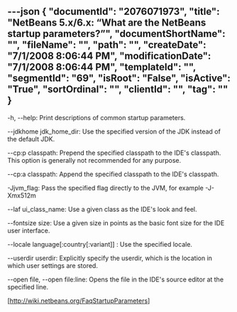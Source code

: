 ---json
{
  "documentId": "2076071973",
  "title": "NetBeans 5.x/6.x: “What are the NetBeans startup parameters?”",
  "documentShortName": "",
  "fileName": "",
  "path": "",
  "createDate": "7/1/2008 8:06:44 PM",
  "modificationDate": "7/1/2008 8:06:44 PM",
  "templateId": "",
  "segmentId": "69",
  "isRoot": "False",
  "isActive": "True",
  "sortOrdinal": "",
  "clientId": "",
  "tag": ""
}
---

-h, --help: Print descriptions of common startup parameters.

--jdkhome jdk_home_dir: Use the specified version of the JDK instead of the default JDK.

--cp:p classpath: Prepend the specified classpath to the IDE's classpath. This option is generally not recommended for any purpose.

--cp:a classpath: Append the specified classpath to the IDE's classpath.

-Jjvm_flag: Pass the specified flag directly to the JVM, for example -J-Xmx512m

--laf ui_class_name: Use a given class as the IDE's look and feel.

--fontsize size: Use a given size in points as the basic font size for the IDE user interface.

--locale language[:country[:variant]] : Use the specified locale.

--userdir userdir: Explicitly specify the userdir, which is the location in which user settings are stored.

--open file, --open file:line: Opens the file in the IDE's source editor at the specified line.

[http://wiki.netbeans.org/FaqStartupParameters]
